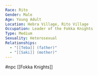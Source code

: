 ```yaml
---
Race: Rito
Gender: Male
Age: Young Adult
Location: Hebra Village, Rito Village
Occupation: Leader of the Fokka Knights
Type: Medium
Sexuality: Heterosexual
Relationships:
  - "[[Teba]] (father)"
  - "[[Saki]] (mother)"
---
```

#npc [[Fokka Knights]]

